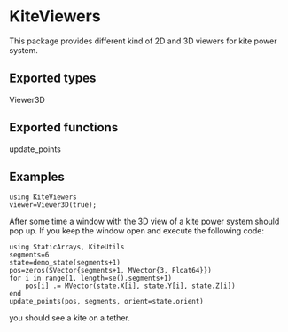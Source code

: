 # KiteViewers

This package provides different kind of 2D and 3D viewers for kite power system.

## Exported types
Viewer3D

## Exported functions
update_points

## Examples
    using KiteViewers
    viewer=Viewer3D(true);

After some time a window with the 3D view of a kite power system should pop up.
If you keep the window open and execute the following code:

    using StaticArrays, KiteUtils
    segments=6
    state=demo_state(segments+1)
    pos=zeros(SVector{segments+1, MVector{3, Float64}})
    for i in range(1, length=se().segments+1)
        pos[i] .= MVector(state.X[i], state.Y[i], state.Z[i])
    end
    update_points(pos, segments, orient=state.orient)

you should see a kite on a tether.


